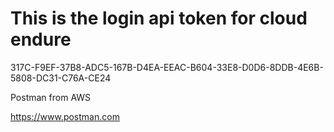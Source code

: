 # This is the login api token for cloud endure

317C-F9EF-37B8-ADC5-167B-D4EA-EEAC-B604-33E8-D0D6-8DDB-4E6B-5808-DC31-C76A-CE24


Postman from AWS

https://www.postman.com
